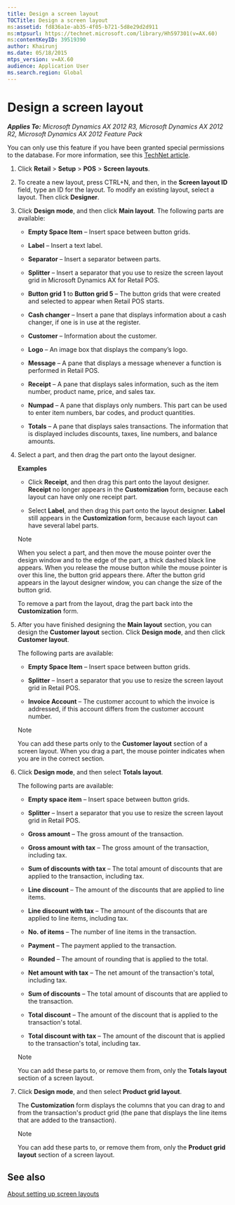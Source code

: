 ```yaml
---
title: Design a screen layout
TOCTitle: Design a screen layout
ms:assetid: fd836a1e-ab35-4f05-b721-5d8e29d2d911
ms:mtpsurl: https://technet.microsoft.com/library/Hh597301(v=AX.60)
ms:contentKeyID: 39519390
author: Khairunj
ms.date: 05/18/2015
mtps_version: v=AX.60
audience: Application User
ms.search.region: Global
---
```


# Design a screen layout 


_**Applies To:** Microsoft Dynamics AX 2012 R3, Microsoft Dynamics AX 2012 R2, Microsoft Dynamics AX 2012 Feature Pack_

You can only use this feature if you have been granted special permissions to the database. For more information, see this [TechNet article](http://go.microsoft.com/fwlink/?linkid=267571).

1.  Click **Retail** \> **Setup** \> **POS** \> **Screen layouts**.

2.  To create a new layout, press CTRL+N, and then, in the **Screen layout ID** field, type an ID for the layout. To modify an existing layout, select a layout. Then click **Designer**.

3.  Click **Design mode**, and then click **Main layout**. The following parts are available:
    
      - **Empty Space Item** – Insert space between button grids.
    
      - **Label** – Insert a text label.
    
      - **Separator** – Insert a separator between parts.
    
      - **Splitter** – Insert a separator that you use to resize the screen layout grid in Microsoft Dynamics AX for Retail POS.
    
      - **Button grid 1** to **Button grid 5** – The button grids that were created and selected to appear when Retail POS starts.
    
      - **Cash changer** – Insert a pane that displays information about a cash changer, if one is in use at the register.
    
      - **Customer** – Information about the customer.
    
      - **Logo** – An image box that displays the company’s logo.
    
      - **Message** – A pane that displays a message whenever a function is performed in Retail POS.
    
      - **Receipt** – A pane that displays sales information, such as the item number, product name, price, and sales tax.
    
      - **Numpad** – A pane that displays only numbers. This part can be used to enter item numbers, bar codes, and product quantities.
    
      - **Totals** – A pane that displays sales transactions. The information that is displayed includes discounts, taxes, line numbers, and balance amounts.

4.  Select a part, and then drag the part onto the layout designer.
    
    **Examples**
    
      - Click **Receipt**, and then drag this part onto the layout designer. **Receipt** no longer appears in the **Customization** form, because each layout can have only one receipt part.
    
      - Select **Label**, and then drag this part onto the layout designer. **Label** still appears in the **Customization** form, because each layout can have several label parts.
    

    > [!NOTE]
    > <P>When you select a part, and then move the mouse pointer over the design window and to the edge of the part, a thick dashed black line appears. When you release the mouse button while the mouse pointer is over this line, the button grid appears there. After the button grid appears in the layout designer window, you can change the size of the button grid.</P>

    
    To remove a part from the layout, drag the part back into the **Customization** form.

5.  After you have finished designing the **Main layout** section, you can design the **Customer layout** section. Click **Design mode**, and then click **Customer layout**.
    
    The following parts are available:
    
      - **Empty Space Item** – Insert space between button grids.
    
      - **Splitter** – Insert a separator that you use to resize the screen layout grid in Retail POS.
    
      - **Invoice Account** – The customer account to which the invoice is addressed, if this account differs from the customer account number.
    

    > [!NOTE]
    > <P>You can add these parts only to the <STRONG>Customer layout</STRONG> section of a screen layout. When you drag a part, the mouse pointer indicates when you are in the correct section.</P>



6.  Click **Design mode**, and then select **Totals layout**.
    
    The following parts are available:
    
      - **Empty space item** – Insert space between button grids.
    
      - **Splitter** – Insert a separator that you use to resize the screen layout grid in Retail POS.
    
      - **Gross amount** – The gross amount of the transaction.
    
      - **Gross amount with tax** – The gross amount of the transaction, including tax.
    
      - **Sum of discounts with tax** – The total amount of discounts that are applied to the transaction, including tax.
    
      - **Line discount** – The amount of the discounts that are applied to line items.
    
      - **Line discount with tax** – The amount of the discounts that are applied to line items, including tax.
    
      - **No. of items** – The number of line items in the transaction.
    
      - **Payment** – The payment applied to the transaction.
    
      - **Rounded** – The amount of rounding that is applied to the total.
    
      - **Net amount with tax** – The net amount of the transaction's total, including tax.
    
      - **Sum of discounts** – The total amount of discounts that are applied to the transaction.
    
      - **Total discount** – The amount of the discount that is applied to the transaction's total.
    
      - **Total discount with tax** – The amount of the discount that is applied to the transaction's total, including tax.
    

    > [!NOTE]
    > <P>You can add these parts to, or remove them from, only the <STRONG>Totals layout</STRONG> section of a screen layout.</P>



7.  Click **Design mode**, and then select **Product grid layout**.
    
    The **Customization** form displays the columns that you can drag to and from the transaction's product grid (the pane that displays the line items that are added to the transaction).
    

    > [!NOTE]
    > <P>You can add these parts to, or remove them from, only the <STRONG>Product grid layout</STRONG> section of a screen layout.</P>



## See also

[About setting up screen layouts](about-setting-up-screen-layouts.md)

  


